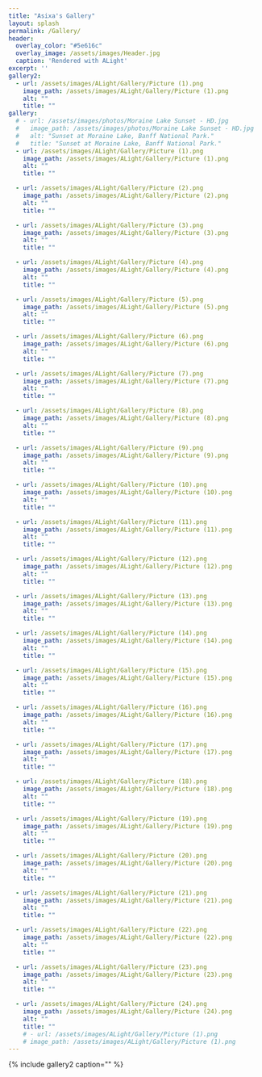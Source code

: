 ```yaml
---
title: "Asixa's Gallery"
layout: splash
permalink: /Gallery/
header:
  overlay_color: "#5e616c"
  overlay_image: /assets/images/Header.jpg
  caption: 'Rendered with ALight'
excerpt: ''
gallery2:
  - url: /assets/images/ALight/Gallery/Picture (1).png
    image_path: /assets/images/ALight/Gallery/Picture (1).png
    alt: ""
    title: ""
gallery:
  # - url: /assets/images/photos/Moraine Lake Sunset - HD.jpg
  #   image_path: /assets/images/photos/Moraine Lake Sunset - HD.jpg
  #   alt: "Sunset at Moraine Lake, Banff National Park."
  #   title: "Sunset at Moraine Lake, Banff National Park."
  - url: /assets/images/ALight/Gallery/Picture (1).png
    image_path: /assets/images/ALight/Gallery/Picture (1).png
    alt: ""
    title: ""

  - url: /assets/images/ALight/Gallery/Picture (2).png
    image_path: /assets/images/ALight/Gallery/Picture (2).png
    alt: ""
    title: ""

  - url: /assets/images/ALight/Gallery/Picture (3).png
    image_path: /assets/images/ALight/Gallery/Picture (3).png
    alt: ""
    title: ""

  - url: /assets/images/ALight/Gallery/Picture (4).png
    image_path: /assets/images/ALight/Gallery/Picture (4).png
    alt: ""
    title: ""

  - url: /assets/images/ALight/Gallery/Picture (5).png
    image_path: /assets/images/ALight/Gallery/Picture (5).png
    alt: ""
    title: ""

  - url: /assets/images/ALight/Gallery/Picture (6).png
    image_path: /assets/images/ALight/Gallery/Picture (6).png
    alt: ""
    title: ""

  - url: /assets/images/ALight/Gallery/Picture (7).png
    image_path: /assets/images/ALight/Gallery/Picture (7).png
    alt: ""
    title: ""

  - url: /assets/images/ALight/Gallery/Picture (8).png
    image_path: /assets/images/ALight/Gallery/Picture (8).png
    alt: ""
    title: ""

  - url: /assets/images/ALight/Gallery/Picture (9).png
    image_path: /assets/images/ALight/Gallery/Picture (9).png
    alt: ""
    title: ""

  - url: /assets/images/ALight/Gallery/Picture (10).png
    image_path: /assets/images/ALight/Gallery/Picture (10).png
    alt: ""
    title: ""

  - url: /assets/images/ALight/Gallery/Picture (11).png
    image_path: /assets/images/ALight/Gallery/Picture (11).png
    alt: ""
    title: ""

  - url: /assets/images/ALight/Gallery/Picture (12).png
    image_path: /assets/images/ALight/Gallery/Picture (12).png
    alt: ""
    title: ""

  - url: /assets/images/ALight/Gallery/Picture (13).png
    image_path: /assets/images/ALight/Gallery/Picture (13).png
    alt: ""
    title: ""

  - url: /assets/images/ALight/Gallery/Picture (14).png
    image_path: /assets/images/ALight/Gallery/Picture (14).png
    alt: ""
    title: ""

  - url: /assets/images/ALight/Gallery/Picture (15).png
    image_path: /assets/images/ALight/Gallery/Picture (15).png
    alt: ""
    title: ""

  - url: /assets/images/ALight/Gallery/Picture (16).png
    image_path: /assets/images/ALight/Gallery/Picture (16).png
    alt: ""
    title: ""

  - url: /assets/images/ALight/Gallery/Picture (17).png
    image_path: /assets/images/ALight/Gallery/Picture (17).png
    alt: ""
    title: ""

  - url: /assets/images/ALight/Gallery/Picture (18).png
    image_path: /assets/images/ALight/Gallery/Picture (18).png
    alt: ""
    title: ""

  - url: /assets/images/ALight/Gallery/Picture (19).png
    image_path: /assets/images/ALight/Gallery/Picture (19).png
    alt: ""
    title: ""

  - url: /assets/images/ALight/Gallery/Picture (20).png
    image_path: /assets/images/ALight/Gallery/Picture (20).png
    alt: ""
    title: ""

  - url: /assets/images/ALight/Gallery/Picture (21).png
    image_path: /assets/images/ALight/Gallery/Picture (21).png
    alt: ""
    title: ""

  - url: /assets/images/ALight/Gallery/Picture (22).png
    image_path: /assets/images/ALight/Gallery/Picture (22).png
    alt: ""
    title: ""

  - url: /assets/images/ALight/Gallery/Picture (23).png
    image_path: /assets/images/ALight/Gallery/Picture (23).png
    alt: ""
    title: ""

  - url: /assets/images/ALight/Gallery/Picture (24).png
    image_path: /assets/images/ALight/Gallery/Picture (24).png
    alt: ""
    title: ""
    # - url: /assets/images/ALight/Gallery/Picture (1).png
    # image_path: /assets/images/ALight/Gallery/Picture (1).png
---
```


{% include gallery2 caption="" %}